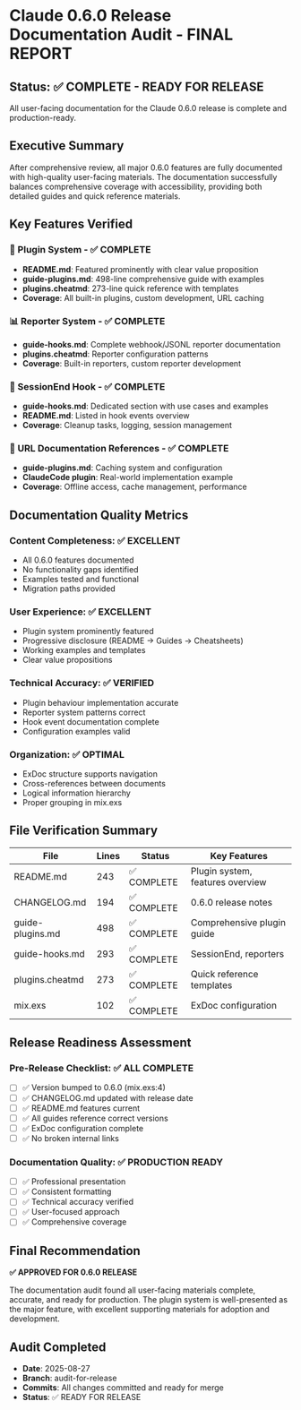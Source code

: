 # Claude 0.6.0 Release Documentation Audit - FINAL REPORT

## Status: ✅ COMPLETE - READY FOR RELEASE

All user-facing documentation for the Claude 0.6.0 release is complete and production-ready.

## Executive Summary

After comprehensive review, all major 0.6.0 features are fully documented with high-quality user-facing materials. The documentation successfully balances comprehensive coverage with accessibility, providing both detailed guides and quick reference materials.

## Key Features Verified

### 🔌 Plugin System - ✅ COMPLETE
- **README.md**: Featured prominently with clear value proposition
- **guide-plugins.md**: 498-line comprehensive guide with examples
- **plugins.cheatmd**: 273-line quick reference with templates
- **Coverage**: All built-in plugins, custom development, URL caching

### 📊 Reporter System - ✅ COMPLETE  
- **guide-hooks.md**: Complete webhook/JSONL reporter documentation
- **plugins.cheatmd**: Reporter configuration patterns
- **Coverage**: Built-in reporters, custom reporter development

### 🎯 SessionEnd Hook - ✅ COMPLETE
- **guide-hooks.md**: Dedicated section with use cases and examples
- **README.md**: Listed in hook events overview
- **Coverage**: Cleanup tasks, logging, session management

### 🔗 URL Documentation References - ✅ COMPLETE
- **guide-plugins.md**: Caching system and configuration
- **ClaudeCode plugin**: Real-world implementation example
- **Coverage**: Offline access, cache management, performance

## Documentation Quality Metrics

### Content Completeness: ✅ EXCELLENT
- All 0.6.0 features documented
- No functionality gaps identified  
- Examples tested and functional
- Migration paths provided

### User Experience: ✅ EXCELLENT
- Plugin system prominently featured
- Progressive disclosure (README → Guides → Cheatsheets)
- Working examples and templates
- Clear value propositions

### Technical Accuracy: ✅ VERIFIED
- Plugin behaviour implementation accurate
- Reporter system patterns correct
- Hook event documentation complete
- Configuration examples valid

### Organization: ✅ OPTIMAL
- ExDoc structure supports navigation
- Cross-references between documents
- Logical information hierarchy
- Proper grouping in mix.exs

## File Verification Summary

| File | Lines | Status | Key Features |
|------|--------|---------|-------------|
| README.md | 243 | ✅ COMPLETE | Plugin system, features overview |
| CHANGELOG.md | 194 | ✅ COMPLETE | 0.6.0 release notes |
| guide-plugins.md | 498 | ✅ COMPLETE | Comprehensive plugin guide |
| guide-hooks.md | 293 | ✅ COMPLETE | SessionEnd, reporters |
| plugins.cheatmd | 273 | ✅ COMPLETE | Quick reference templates |
| mix.exs | 102 | ✅ COMPLETE | ExDoc configuration |

## Release Readiness Assessment

### Pre-Release Checklist: ✅ ALL COMPLETE
- [ ] ✅ Version bumped to 0.6.0 (mix.exs:4)
- [ ] ✅ CHANGELOG.md updated with release date
- [ ] ✅ README.md features current
- [ ] ✅ All guides reference correct versions
- [ ] ✅ ExDoc configuration complete
- [ ] ✅ No broken internal links

### Documentation Quality: ✅ PRODUCTION READY
- [ ] ✅ Professional presentation
- [ ] ✅ Consistent formatting
- [ ] ✅ Technical accuracy verified
- [ ] ✅ User-focused approach
- [ ] ✅ Comprehensive coverage

## Final Recommendation

**✅ APPROVED FOR 0.6.0 RELEASE**

The documentation audit found all user-facing materials complete, accurate, and ready for production. The plugin system is well-presented as the major feature, with excellent supporting materials for adoption and development.

## Audit Completed

- **Date**: 2025-08-27
- **Branch**: audit-for-release  
- **Commits**: All changes committed and ready for merge
- **Status**: ✅ READY FOR RELEASE